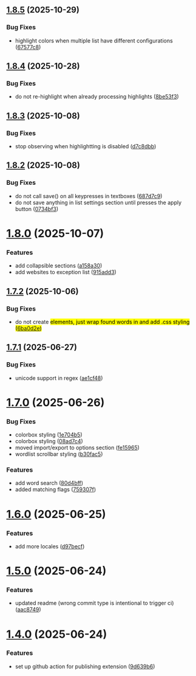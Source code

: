 ## [1.8.5](https://github.com/obsqrbtz/goose-highlighter/compare/v1.8.4...v1.8.5) (2025-10-29)


### Bug Fixes

* highlight colors when multiple list have different configurations ([67577c8](https://github.com/obsqrbtz/goose-highlighter/commit/67577c89cffca1ab6d40a8913e51b7c3c6f91c85))

## [1.8.4](https://github.com/obsqrbtz/goose-highlighter/compare/v1.8.3...v1.8.4) (2025-10-28)


### Bug Fixes

* do not re-highlight when already processing highlights ([8be53f3](https://github.com/obsqrbtz/goose-highlighter/commit/8be53f32402c2f0f228ca003ef3805c5ff0b6e88))

## [1.8.3](https://github.com/obsqrbtz/goose-highlighter/compare/v1.8.2...v1.8.3) (2025-10-08)


### Bug Fixes

* stop observing when highlightting is disabled ([d7c8dbb](https://github.com/obsqrbtz/goose-highlighter/commit/d7c8dbb5f0011afe83739841218aa737794074e3))

## [1.8.2](https://github.com/obsqrbtz/goose-highlighter/compare/v1.8.1...v1.8.2) (2025-10-08)


### Bug Fixes

* do not call save() on all keypresses in textboxes ([687d7c9](https://github.com/obsqrbtz/goose-highlighter/commit/687d7c9e62f0f282ce73e86cdc62aaf275c9dafe))
* do not save anything in list settings section until presses the apply button ([0734bf3](https://github.com/obsqrbtz/goose-highlighter/commit/0734bf330824c60f0d5c4784e99660b9e652efd6))

# [1.8.0](https://github.com/obsqrbtz/goose-highlighter/compare/v1.7.2...v1.8.0) (2025-10-07)


### Features

* add collapsible sections ([a158a30](https://github.com/obsqrbtz/goose-highlighter/commit/a158a303b01416f81e69bb137b71d3369904b044))
* add websites to exception list ([915add3](https://github.com/obsqrbtz/goose-highlighter/commit/915add3a4cdbff390a4d0f7d227a4ece5fa31072))

## [1.7.2](https://github.com/obsqrbtz/goose-highlighter/compare/v1.7.1...v1.7.2) (2025-10-06)


### Bug Fixes

* do not create <mark> elements, just wrap found words in <span> and add .css styling ([6ba0d2e](https://github.com/obsqrbtz/goose-highlighter/commit/6ba0d2eb7c7346cdca3921a12d300a714439efa5))

## [1.7.1](https://github.com/obsqrbtz/goose-highlighter/compare/v1.7.0...v1.7.1) (2025-06-27)


### Bug Fixes

* unicode support in regex ([ae1cf48](https://github.com/obsqrbtz/goose-highlighter/commit/ae1cf48c53cd42e65279cf2acde1a2860d8a31ee))

# [1.7.0](https://github.com/obsqrbtz/goose-highlighter/compare/v1.6.0...v1.7.0) (2025-06-26)


### Bug Fixes

* colorbox styling ([1e704b5](https://github.com/obsqrbtz/goose-highlighter/commit/1e704b51a859845e539224aeb389a4e493d64520))
* colorbox styling ([08ad7c4](https://github.com/obsqrbtz/goose-highlighter/commit/08ad7c432541ea4240dec05a340ad0b3279ce82f))
* moved import/export to options section ([fe15965](https://github.com/obsqrbtz/goose-highlighter/commit/fe15965e89e8483f6b96eb779617053664c9d5b1))
* wordlist scrollbar styling ([b30fac5](https://github.com/obsqrbtz/goose-highlighter/commit/b30fac5deda7941035d8ae23001c998c2584c03e))


### Features

* add word search ([80d4bff](https://github.com/obsqrbtz/goose-highlighter/commit/80d4bff0b4ef7c9e97506d1fe43a827bcc4b28fd))
* added matching flags ([759307f](https://github.com/obsqrbtz/goose-highlighter/commit/759307f9834a2bbb23e963e2042b7d41d5cfda44))

# [1.6.0](https://github.com/obsqrbtz/goose-highlighter/compare/v1.5.0...v1.6.0) (2025-06-25)


### Features

* add more locales ([d97becf](https://github.com/obsqrbtz/goose-highlighter/commit/d97becfaae696e33247840090e8a752b5ed4ed72))

# [1.5.0](https://github.com/obsqrbtz/goose-highlighter/compare/v1.4.0...v1.5.0) (2025-06-24)


### Features

* updated readme (wrong commit type is intentional to trigger ci) ([aac8749](https://github.com/obsqrbtz/goose-highlighter/commit/aac87493f29293e3d3291ba899032cf62504c14c))

# [1.4.0](https://github.com/obsqrbtz/goose-highlighter/compare/v1.3.0...v1.4.0) (2025-06-24)


### Features

* set up github action for publishing extension ([9d639b6](https://github.com/obsqrbtz/goose-highlighter/commit/9d639b65a9a1bc8b926f58fa7135aac7736aca7e))
